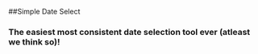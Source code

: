 ##Simple Date Select
### The easiest most consistent date selection tool ever (atleast we think so)!